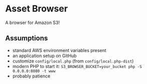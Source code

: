 # Asset Browser

A browser for Amazon S3!

## Assumptions

 * standard AWS environment variables present
 * an application setup on GitHub
 * customize `config/local.php` (from `config/local.php-dist`)
 * modern PHP to start it: `S3_BROWSER_BUCKET=your_bucket php -S 0.0.0.0:8080 -t www`
 * probably patience

